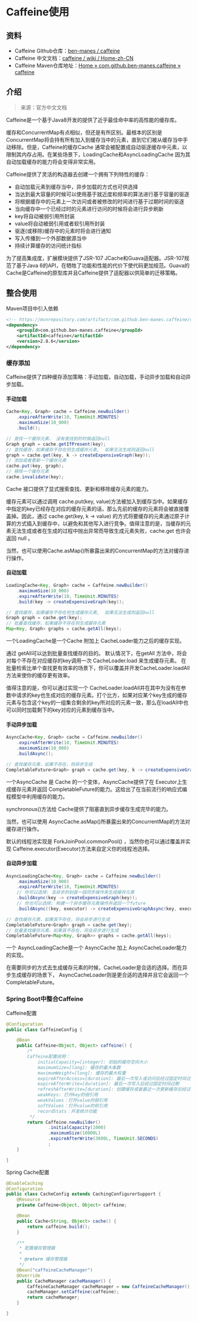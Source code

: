 # Caffeine使用

## 资料

- Caffeine Github仓库：[ben-manes / caffeine](https://github.com/ben-manes/caffeine)
- Caffeine 中文文档：[caffeine / wiki / Home-zh-CN](https://github.com/ben-manes/caffeine/wiki/Home-zh-CN)
- Caffeine Maven仓库地址：[Home » com.github.ben-manes.caffeine » caffeine](https://mvnrepository.com/artifact/com.github.ben-manes.caffeine/caffeine)

## 介绍

> 来源：官方中文文档

Caffeine是一个基于Java8开发的提供了近乎最佳命中率的高性能的缓存库。

缓存和ConcurrentMap有点相似，但还是有所区别。最根本的区别是ConcurrentMap将会持有所有加入到缓存当中的元素，直到它们被从缓存当中手动移除。但是，Caffeine的缓存Cache 通常会被配置成自动驱逐缓存中元素，以限制其内存占用。在某些场景下，LoadingCache和AsyncLoadingCache 因为其自动加载缓存的能力将会变得非常实用。

Caffeine提供了灵活的构造器去创建一个拥有下列特性的缓存：

- 自动加载元素到缓存当中，异步加载的方式也可供选择
- 当达到最大容量的时候可以使用基于就近度和频率的算法进行基于容量的驱逐
- 将根据缓存中的元素上一次访问或者被修改的时间进行基于过期时间的驱逐
- 当向缓存中一个已经过时的元素进行访问的时候将会进行异步刷新
- key将自动被弱引用所封装
- value将自动被弱引用或者软引用所封装
- 驱逐(或移除)缓存中的元素时将会进行通知
- 写入传播到一个外部数据源当中
- 持续计算缓存的访问统计指标

为了提高集成度，扩展模块提供了JSR-107 JCache和Guava适配器。JSR-107规范了基于Java 6的API，在牺牲了功能和性能的代价下使代码更加规范。Guava的Cache是Caffeine的原型库并且Caffeine提供了适配器以供简单的迁移策略。

## 整合使用

Maven项目中引入依赖

```xml
<!-- https://mvnrepository.com/artifact/com.github.ben-manes.caffeine/caffeine -->
<dependency>
    <groupId>com.github.ben-manes.caffeine</groupId>
    <artifactId>caffeine</artifactId>
    <version>2.8.6</version>
</dependency>
```

### 缓存添加

Caffeine提供了四种缓存添加策略：手动加载，自动加载，手动异步加载和自动异步加载。

#### 手动加载

```java
Cache<Key, Graph> cache = Caffeine.newBuilder()
    .expireAfterWrite(10, TimeUnit.MINUTES)
    .maximumSize(10_000)
    .build();

// 查找一个缓存元素， 没有查找到的时候返回null
Graph graph = cache.getIfPresent(key);
// 查找缓存，如果缓存不存在则生成缓存元素,  如果无法生成则返回null
graph = cache.get(key, k -> createExpensiveGraph(key));
// 添加或者更新一个缓存元素
cache.put(key, graph);
// 移除一个缓存元素
cache.invalidate(key);
```

Cache 接口提供了显式搜索查找、更新和移除缓存元素的能力。

缓存元素可以通过调用 cache.put(key, value)方法被加入到缓存当中。如果缓存中指定的key已经存在对应的缓存元素的话，那么先前的缓存的元素将会被直接覆盖掉。因此，通过 cache.get(key, k -> value) 的方式将要缓存的元素通过原子计算的方式插入到缓存中，以避免和其他写入进行竞争。值得注意的是，当缓存的元素无法生成或者在生成的过程中抛出异常而导致生成元素失败，cache.get 也许会返回 null 。

当然，也可以使用Cache.asMap()所暴露出来的ConcurrentMap的方法对缓存进行操作。

#### 自动加载

```java
LoadingCache<Key, Graph> cache = Caffeine.newBuilder()
    .maximumSize(10_000)
    .expireAfterWrite(10, TimeUnit.MINUTES)
    .build(key -> createExpensiveGraph(key));

// 查找缓存，如果缓存不存在则生成缓存元素,  如果无法生成则返回null
Graph graph = cache.get(key);
// 批量查找缓存，如果缓存不存在则生成缓存元素
Map<Key, Graph> graphs = cache.getAll(keys);
```

一个LoadingCache是一个Cache 附加上 CacheLoader能力之后的缓存实现。

通过 getAll可以达到批量查找缓存的目的。 默认情况下，在getAll 方法中，将会对每个不存在对应缓存的key调用一次 CacheLoader.load 来生成缓存元素。 在批量检索比单个查找更有效率的场景下，你可以覆盖并开发CacheLoader.loadAll 方法来使你的缓存更有效率。

值得注意的是，你可以通过实现一个 CacheLoader.loadAll并在其中为没有在参数中请求的key也生成对应的缓存元素。打个比方，如果对应某个key生成的缓存元素与包含这个key的一组集合剩余的key所对应的元素一致，那么在loadAll中也可以同时加载剩下的key对应的元素到缓存当中。

#### 手动异步加载

```java
AsyncCache<Key, Graph> cache = Caffeine.newBuilder()
    .expireAfterWrite(10, TimeUnit.MINUTES)
    .maximumSize(10_000)
    .buildAsync();

// 查找缓存元素，如果不存在，则异步生成
CompletableFuture<Graph> graph = cache.get(key, k -> createExpensiveGraph(key));
```

一个AsyncCache 是 Cache 的一个变体，AsyncCache提供了在 Executor上生成缓存元素并返回 CompletableFuture的能力。这给出了在当前流行的响应式编程模型中利用缓存的能力。

synchronous()方法给 Cache提供了阻塞直到异步缓存生成完毕的能力。

当然，也可以使用 AsyncCache.asMap()所暴露出来的ConcurrentMap的方法对缓存进行操作。

默认的线程池实现是 ForkJoinPool.commonPool() ，当然你也可以通过覆盖并实现 Caffeine.executor(Executor)方法来自定义你的线程池选择。

#### 自动异步加载

```java
AsyncLoadingCache<Key, Graph> cache = Caffeine.newBuilder()
    .maximumSize(10_000)
    .expireAfterWrite(10, TimeUnit.MINUTES)
    // 你可以选择: 去异步的封装一段同步操作来生成缓存元素
    .buildAsync(key -> createExpensiveGraph(key));
    // 你也可以选择: 构建一个异步缓存元素操作并返回一个future
    .buildAsync((key, executor) -> createExpensiveGraphAsync(key, executor));

// 查找缓存元素，如果其不存在，将会异步进行生成
CompletableFuture<Graph> graph = cache.get(key);
// 批量查找缓存元素，如果其不存在，将会异步进行生成
CompletableFuture<Map<Key, Graph>> graphs = cache.getAll(keys);
```

一个 AsyncLoadingCache是一个 AsyncCache 加上 AsyncCacheLoader能力的实现。

在需要同步的方式去生成缓存元素的时候，CacheLoader是合适的选择。而在异步生成缓存的场景下， AsyncCacheLoader则是更合适的选择并且它会返回一个 CompletableFuture。

### Spring Boot中整合Caffeine

Caffeine配置

```java
@Configuration
public class CaffeineConfig {

    @Bean
    public Caffeine<Object, Object> caffeine() {
        /*
        Caffeine配置说明：
            initialCapacity=[integer]: 初始的缓存空间大小
            maximumSize=[long]: 缓存的最大条数
            maximumWeight=[long]: 缓存的最大权重
            expireAfterAccess=[duration]: 最后一次写入或访问后经过固定时间过期
            expireAfterWrite=[duration]: 最后一次写入后经过固定时间过期
            refreshAfterWrite=[duration]: 创建缓存或者最近一次更新缓存后经过固定的时间间隔，刷新缓存
            weakKeys: 打开key的弱引用
            weakValues：打开value的弱引用
            softValues：打开value的软引用
            recordStats：开发统计功能
         */
        return Caffeine.newBuilder()
                .initialCapacity(1000)
                .maximumSize(10000L)
                .expireAfterWrite(3600L, TimeUnit.SECONDS)
                ;
    }

}
```

Spring Cache配置

```java
@EnableCaching
@Configuration
public class CacheConfig extends CachingConfigurerSupport {
    @Resource
    private Caffeine<Object, Object> caffeine;

    @Bean
    public Cache<String, Object> cache() {
        return caffeine.build();
    }

    /**
     * 配置缓存管理器
     *
     * @return 缓存管理器
     */
    @Bean("caffeineCacheManager")
    @Override
    public CacheManager cacheManager() {
        CaffeineCacheManager cacheManager = new CaffeineCacheManager();
        cacheManager.setCaffeine(caffeine);
        return cacheManager;
    }

}
```
